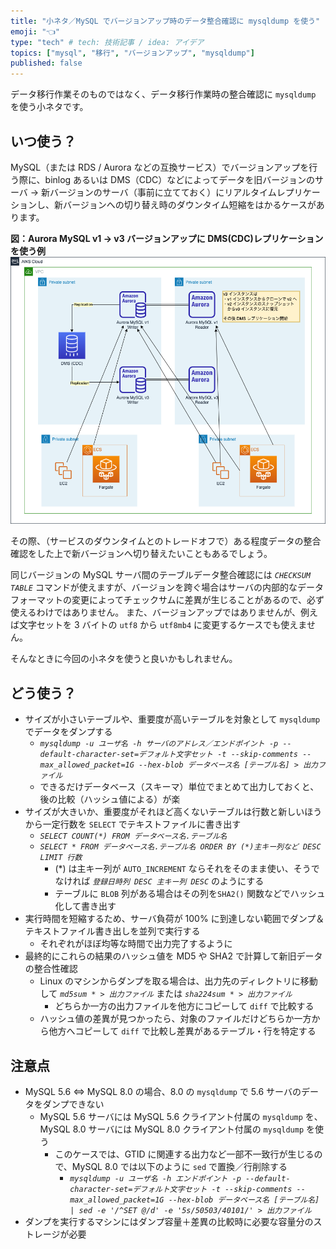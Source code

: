 ```yaml
---
title: "小ネタ／MySQL でバージョンアップ時のデータ整合確認に mysqldump を使う"
emoji: "👈"
type: "tech" # tech: 技術記事 / idea: アイデア
topics: ["mysql", "移行", "バージョンアップ", "mysqldump"]
published: false
---
```


データ移行作業そのものではなく、データ移行作業時の整合確認に `mysqldump` を使う小ネタです。

## いつ使う？

MySQL（または RDS / Aurora などの互換サービス）でバージョンアップを行う際に、binlog あるいは DMS（CDC）などによってデータを旧バージョンのサーバ → 新バージョンのサーバ（事前に立てておく）にリアルタイムレプリケーションし、新バージョンへの切り替え時のダウンタイム短縮をはかるケースがあります。

**図：Aurora MySQL v1 → v3 バージョンアップに DMS(CDC)レプリケーションを使う例**
![](/images/aurora-mysql3-plan-book/dms_replication_before.png)

その際、（サービスのダウンタイムとのトレードオフで）ある程度データの整合確認をした上で新バージョンへ切り替えたいこともあるでしょう。

同じバージョンの MySQL サーバ間のテーブルデータ整合確認には _`CHECKSUM TABLE`_ コマンドが使えますが、バージョンを跨ぐ場合はサーバの内部的なデータフォーマットの変更によってチェックサムに差異が生じることがあるので、必ず使えるわけではありません。
また、バージョンアップではありませんが、例えば文字セットを 3 バイトの `utf8` から `utf8mb4` に変更するケースでも使えません。

そんなときに今回の小ネタを使うと良いかもしれません。

## どう使う？

- サイズが小さいテーブルや、重要度が高いテーブルを対象として `mysqldump` でデータをダンプする
  - _`mysqldump -u ユーザ名 -h サーバのアドレス／エンドポイント -p --default-character-set=デフォルト文字セット -t --skip-comments --max_allowed_packet=1G --hex-blob データベース名 [テーブル名] > 出力ファイル`_
  - できるだけデータベース（スキーマ）単位でまとめて出力しておくと、後の比較（ハッシュ値による）が楽
- サイズが大きいか、重要度がそれほど高くないテーブルは行数と新しいほうから一定行数を `SELECT` でテキストファイルに書き出す
  - _`SELECT COUNT(*) FROM データベース名.テーブル名`_
  - _`SELECT * FROM データベース名.テーブル名 ORDER BY (*)主キー列など DESC LIMIT 行数`_
    - (\*) は主キー列が `AUTO_INCREMENT` ならそれをそのまま使い、そうでなければ _`登録日時列 DESC 主キー列 DESC`_ のようにする
    - テーブルに `BLOB` 列がある場合はその列を`SHA2()` 関数などでハッシュ化して書き出す
- 実行時間を短縮するため、サーバ負荷が 100% に到達しない範囲でダンプ＆テキストファイル書き出しを並列で実行する
  - それぞれがほぼ均等な時間で出力完了するように
- 最終的にこれらの結果のハッシュ値を MD5 や SHA2 で計算して新旧データの整合性確認
  - Linux のマシンからダンプを取る場合は、出力先のディレクトリに移動して _`md5sum * > 出力ファイル`_ または _`sha224sum * > 出力ファイル`_
    - どちらか一方の出力ファイルを他方にコピーして `diff` で比較する
  - ハッシュ値の差異が見つかったら、対象のファイルだけどちらか一方から他方へコピーして `diff` で比較し差異があるテーブル・行を特定する

## 注意点

- MySQL 5.6 ⇔ MySQL 8.0 の場合、8.0 の `mysqldump` で 5.6 サーバのデータをダンプできない
  - MySQL 5.6 サーバには MySQL 5.6 クライアント付属の `mysqldump` を、MySQL 8.0 サーバには MySQL 8.0 クライアント付属の `mysqldump` を使う
    - このケースでは、GTID に関連する出力など一部不一致行が生じるので、MySQL 8.0 では以下のように `sed` で置換／行削除する
      - _`mysqldump -u ユーザ名 -h エンドポイント -p --default-character-set=デフォルト文字セット -t --skip-comments --max_allowed_packet=1G --hex-blob データベース名 [テーブル名] | sed -e '/^SET @/d' -e '5s/50503/40101/' > 出力ファイル`_
- ダンプを実行するマシンにはダンプ容量＋差異の比較時に必要な容量分のストレージが必要
